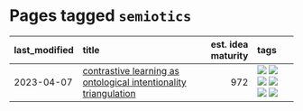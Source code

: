 # Pages tagged `semiotics`

|last_modified|title|est. idea maturity|tags
|:---|:---|---:|:---|
|2023-04-07|[contrastive learning as ontological intentionality triangulation](../contrastive_learning_as_ontological_intentionality_triangulation.md)|972|[![](https://img.shields.io/badge/tag-meta-d2ea1b)](../tags/meta.md) [![](https://img.shields.io/badge/tag-philosophy-4d5a4)](../tags/philosophy.md) [![](https://img.shields.io/badge/tag-semiotics-d47f6f)](../tags/semiotics.md) [![](https://img.shields.io/badge/tag-synesthesia-913db)](../tags/synesthesia.md) [![](https://img.shields.io/badge/tag-theory-193ec4)](../tags/theory.md) [![](https://img.shields.io/badge/tag-wip-4072a1)](../tags/wip.md)|